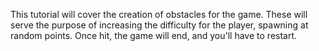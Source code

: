 This tutorial will cover the creation of obstacles for the game. These will serve the purpose of increasing the difficulty for the player, spawning at random points. Once hit, the game will end, and you'll have to restart.


